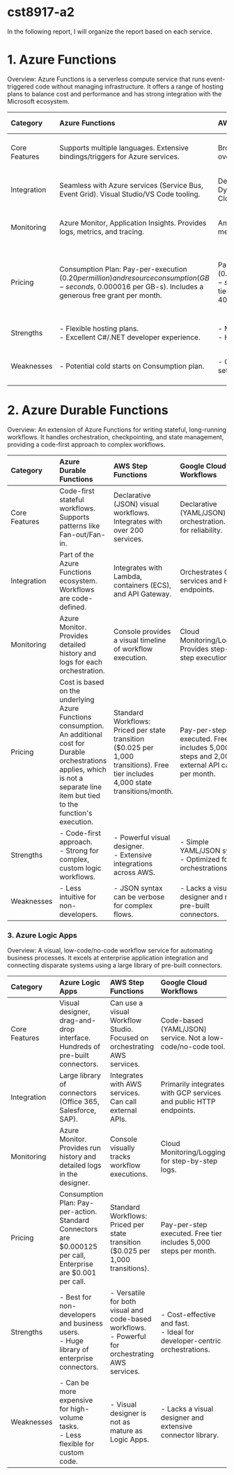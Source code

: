 # cst8917-a2

In the following report, I will organize the report based on each service.

# 1. Azure Functions

Overview: Azure Functions is a serverless compute service that runs event-triggered code without managing infrastructure. It offers a range of hosting plans to balance cost and performance and has strong integration with the Microsoft ecosystem.

| Category | Azure Functions | AWS Lambda | Google Cloud Functions |
| :--- | :--- | :--- | :--- |
| Core Features | Supports multiple languages. Extensive bindings/triggers for Azure services. | Broad language support. Triggers from over 200 AWS services. | Supports popular languages. Triggers for GCP services and HTTP. |
| Integration| Seamless with Azure services (Service Bus, Event Grid). Visual Studio/VS Code tooling. | Deep integration with AWS services (S3, DynamoDB). Uses SAM and CloudFormation. | Strong with GCP services. Uses Cloud Build for CI/CD. |
| Monitoring | Azure Monitor, Application Insights. Provides logs, metrics, and tracing. | Amazon CloudWatch. Offers detailed metrics, logs, and alarms. | Cloud Monitoring/Logging. Unified view of logs and metrics. |
| Pricing | Consumption Plan: Pay-per-execution ($0.20 per million) and resource consumption (GB-seconds, ~$0.000016 per GB-s). Includes a generous free grant per month. | Pay-per-request ($0.20 per million) and execution duration (GB-seconds, ~$0.00001667 per GB-s). Free tier includes 1 million requests and 400,000 GB-s. | Pay-per-invocation ($0.40 per million) and compute time (GB-seconds, CPU-seconds). Free tier includes 2 million invocations and 400,000 GB-s. |
| Strengths | - Flexible hosting plans. <br>- Excellent C#/.NET developer experience. | - Most mature and extensive ecosystem. <br>- Highly reliable. | - Fast cold starts. <br>- Competitive pricing. |
| Weaknesses | - Potential cold starts on Consumption plan. | - Can become complex in large-scale setups. | - Smaller ecosystem compared to AWS and Azure. |


# 2. Azure Durable Functions

Overview: An extension of Azure Functions for writing stateful, long-running workflows. It handles orchestration, checkpointing, and state management, providing a code-first approach to complex workflows.

| Category | Azure Durable Functions | AWS Step Functions | Google Cloud Workflows |
| :--- | :--- | :--- | :--- |
| Core Features | Code-first stateful workflows. Supports patterns like Fan-out/Fan-in. | Declarative (JSON) visual workflows. Integrates with over 200 services. | Declarative (YAML/JSON) orchestration. Built for reliability. |
| Integration| Part of the Azure Functions ecosystem. Workflows are code-defined. | Integrates with Lambda, containers (ECS), and API Gateway. | Orchestrates GCP services and HTTP endpoints. |
| Monitoring | Azure Monitor. Provides detailed history and logs for each orchestration. | Console provides a visual timeline of workflow execution. | Cloud Monitoring/Logging. Provides step-by-step execution logs. |
| Pricing  | Cost is based on the underlying Azure Functions consumption. An additional cost for Durable orchestrations applies, which is not a separate line item but tied to the function's execution. | Standard Workflows: Priced per state transition ($0.025 per 1,000 transitions). Free tier includes 4,000 state transitions/month. | Pay-per-step executed. Free tier includes 5,000 steps and 2,000 external API calls per month. |
| Strengths | - Code-first approach. <br>- Strong for complex, custom logic workflows. | - Powerful visual designer. <br>- Extensive integrations across AWS. | - Simple YAML/JSON syntax. <br>- Optimized for API orchestrations. |
| Weaknesses | - Less intuitive for non-developers. | - JSON syntax can be verbose for complex flows. | - Lacks a visual designer and many pre-built connectors. |



### 3. Azure Logic Apps

Overview: A visual, low-code/no-code workflow service for automating business processes. It excels at enterprise application integration and connecting disparate systems using a large library of pre-built connectors.

| Category | Azure Logic Apps | AWS Step Functions | Google Cloud Workflows |
| :--- | :--- | :--- | :--- |
| Core Features | Visual designer, drag-and-drop interface. Hundreds of pre-built connectors. | Can use a visual Workflow Studio. Focused on orchestrating AWS services. | Code-based (YAML/JSON) service. Not a low-code/no-code tool. |
| Integration | Large library of connectors (Office 365, Salesforce, SAP). | Integrates with AWS services. Can call external APIs. | Primarily integrates with GCP services and public HTTP endpoints. |
| Monitoring | Azure Monitor. Provides run history and detailed logs in the designer. | Console visually tracks workflow executions. | Cloud Monitoring/Logging for step-by-step logs. |
| Pricing | Consumption Plan: Pay-per-action. Standard Connectors are $0.000125 per call, Enterprise are $0.001 per call. | Standard Workflows: Priced per state transition ($0.025 per 1,000 transitions). | Pay-per-step executed. Free tier includes 5,000 steps per month. |
| Strengths | - Best for non-developers and business users. <br>- Huge library of enterprise connectors. | - Versatile for both visual and code-based workflows. <br>- Powerful for orchestrating AWS services. | - Cost-effective and fast. <br>- Ideal for developer-centric orchestrations. |
| Weaknesses | - Can be more expensive for high-volume tasks. <br>- Less flexible for custom code. | - Visual designer is not as mature as Logic Apps. | - Lacks a visual designer and extensive connector library. |


